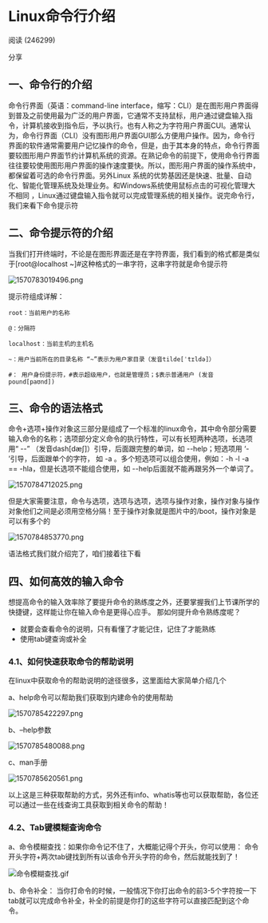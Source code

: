 # Linux命令行介绍

 阅读 (246299) 

 分享

## 一、命令行的介绍

命令行界面（英语：command-line interface，缩写：CLI）是在图形用户界面得到普及之前使用最为广泛的用户界面，它通常不支持鼠标，用户通过键盘输入指令，计算机接收到指令后，予以执行。也有人称之为字符用户界面CUI。通常认为，命令行界面（CLI）没有图形用户界面GUI那么方便用户操作。因为，命令行界面的软件通常需要用户记忆操作的命令，但是，由于其本身的特点，命令行界面要较图形用户界面节约计算机系统的资源。在熟记命令的前提下，使用命令行界面往往要较使用图形用户界面的操作速度要快。所以，图形用户界面的操作系统中，都保留着可选的命令行界面。另外Linux 系统的优势基因还是快速、批量、自动化、智能化管理系统及处理业务。和Windows系统使用鼠标点击的可视化管理大不相同 ，Linux通过键盘输入指令就可以完成管理系统的相关操作。说完命令行，我们来看下命令提示符

## 二、命令提示符的介绍

当我们打开终端时，不论是在图形界面还是在字符界面，我们看到的格式都是类似于[root@localhost ~]#这种格式的一串字符，这串字符就是命令提示符

![1570783019496.png](https://www.zutuanxue.com:8000/static/media/images/2020/10/11/1602388003591.png)

提示符组成详解：

```
root：当前用户的名称

@：分隔符

localhost：当前主机的主机名

~：用户当前所在的目录名称 “~”表示为用户家目录（发音tilde[ˈtɪldə]）

#： 用户身份提示符，#表示超级用户，也就是管理员；$表示普通用户 (发音pound[paʊnd])	
```

## 三、命令的语法格式

命令+选项+操作对象这三部分是组成了一个标准的linux命令，其中命令部分需要输入命令的名称；选项部分定义命令的执行特性，可以有长短两种选项，长选项用“ --” （发音dash[dæʃ]）引导，后面跟完整的单词，如 --help；短选项用 ‘- ’引导，后面跟单个的字符， 如 -a 。多个短选项可以组合使用，例如：-h -l -a == -hla，但是长选项不能组合使用，如 --help后面就不能再跟另外一个单词了。

![1570784712025.png](https://www.zutuanxue.com:8000/static/media/images/2020/10/11/1602388105934.png)

但是大家需要注意，命令与选项，选项与选项，选项与操作对象，操作对象与操作对象他们之间是必须用空格分隔！至于操作对象就是图片中的/boot，操作对象是可以有多个的

![1570784853770.png](https://www.zutuanxue.com:8000/static/media/images/2020/10/11/1602388129124.png)

语法格式我们就介绍完了，咱们接着往下看

## 四、如何高效的输入命令

想提高命令的输入效率除了要提升命令的熟练度之外，还要掌握我们上节课所学的快捷键，这样能让你在输入命令是更得心应手。
那如何提升命令熟练度呢？

- 就要会查看命令的说明，只有看懂了才能记住，记住了才能熟练
- 使用tab键查询或补全

### 4.1、如何快速获取命令的帮助说明

在linux中获取命令的帮助说明的途径很多，这里面给大家简单介绍几个

a、help命令可以帮助我们获取到内建命令的使用帮助

![1570785422297.png](https://www.zutuanxue.com:8000/static/media/images/2020/10/11/1602388151270.png)

b、–help参数

![1570785480088.png](https://www.zutuanxue.com:8000/static/media/images/2020/10/11/1602388165544.png)

c、man手册

![1570785620561.png](https://www.zutuanxue.com:8000/static/media/images/2020/10/11/1602388192478.png)

以上这是三种获取帮助的方式，另外还有info、whatis等也可以获取帮助，各位还可以通过一些在线查询工具获取到相关命令的帮助！

### 4.2、Tab键模糊查询命令

a、命令模糊查找：如果你命令记不住了，大概能记得个开头，你可以使用： 命令开头字符+两次tab键找到所有以该命令开头字符的命令，然后就能找到了！

![命令模糊查找.gif](https://www.zutuanxue.com:8000/static/media/images/2020/11/25/1606275307362.gif)

b、命令补全： 当你打命令的时候，一般情况下你打出命令的前3-5个字符按一下tab就可以完成命令补全，补全的前提是你打的这些字符可以直接匹配到这个命令。